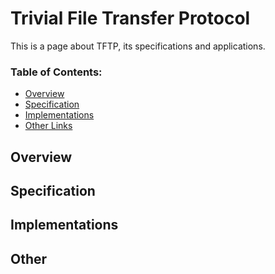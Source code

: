 # Trivial File Transfer Protocol

This is a page about TFTP, its specifications and applications.

### Table of Contents:
- [Overview](#overview)
- [Specification](#specification)
- [Implementations](#implementations)
- [Other Links](#other)

## Overview <a name="overview"></a>

## Specification <a name="specification"></a>

## Implementations <a name="Implementations"></a>

## Other <a name="other"></a>